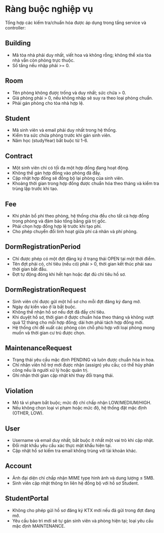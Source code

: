 # Ràng buộc nghiệp vụ

Tổng hợp các kiểm tra/chuẩn hóa được áp dụng trong tầng service và controller:

## Building

- Mã tòa nhà phải duy nhất, viết hoa và không rỗng; không thể xóa tòa nhà vẫn còn phòng trực thuộc.
- Số tầng nếu nhập phải >= 0.

## Room

- Tên phòng không được trống và duy nhất; sức chứa > 0.
- Giá phòng phải > 0, nếu không nhập sẽ suy ra theo loại phòng chuẩn.
- Phải gán phòng cho tòa nhà hợp lệ.

## Student

- Mã sinh viên và email phải duy nhất trong hệ thống.
- Kiểm tra sức chứa phòng trước khi gán sinh viên.
- Năm học (studyYear) bắt buộc từ 1-6.

## Contract

- Một sinh viên chỉ có tối đa một hợp đồng đang hoạt động.
- Không thể gán hợp đồng vào phòng đã đầy.
- Cập nhật hợp đồng sẽ đồng bộ lại phòng của sinh viên.
- Khoảng thời gian trong hợp đồng được chuẩn hóa theo tháng và kiểm tra trùng lặp trước khi tạo.

## Fee

- Khi phân bổ phí theo phòng, hệ thống chia đều cho tất cả hợp đồng trong phòng và đảm bảo tổng bằng giá trị gốc.
- Phải chọn hợp đồng hợp lệ trước khi tạo phí.
- Cho phép chuyển đổi linh hoạt giữa phí cá nhân và phí phòng.

## DormRegistrationPeriod

- Chỉ được phép có một đợt đăng ký ở trạng thái OPEN tại một thời điểm.
- Tên đợt phải có, chỉ tiêu (nếu có) phải > 0, thời gian kết thúc phải sau thời gian bắt đầu.
- Đợt tự động đóng khi hết hạn hoặc đạt đủ chỉ tiêu hồ sơ.

## DormRegistrationRequest

- Sinh viên chỉ được gửi một hồ sơ cho mỗi đợt đăng ký đang mở.
- Ngày dự kiến vào ở là bắt buộc.
- Không thể nhận hồ sơ nếu đợt đã đầy chỉ tiêu.
- Khi duyệt hồ sơ, thời gian ở được chuẩn hóa theo tháng và không vượt quá 12 tháng cho mỗi hợp đồng; dài hơn phải tách hợp đồng mới.
- Hệ thống chỉ đề xuất các phòng còn chỗ phù hợp với loại phòng mong muốn và thời gian cư trú được chọn.

## MaintenanceRequest

- Trạng thái yêu cầu mặc định PENDING và luôn được chuẩn hóa in hoa.
- Chỉ nhân viên hỗ trợ mới được nhận (assign) yêu cầu; có thể hủy phân công nếu là người xử lý hoặc quản trị.
- Ghi nhận thời gian cập nhật khi thay đổi trạng thái.

## Violation

- Mô tả vi phạm bắt buộc; mức độ chỉ chấp nhận LOW/MEDIUM/HIGH.
- Nếu không chọn loại vi phạm hoặc mức độ, hệ thống đặt mặc định (OTHER, LOW).

## User

- Username và email duy nhất; bắt buộc ít nhất một vai trò khi cập nhật.
- Đổi mật khẩu yêu cầu xác thực mật khẩu hiện tại.
- Cập nhật hồ sơ kiểm tra email không trùng với tài khoản khác.

## Account

- Ảnh đại diện chỉ chấp nhận MIME type hình ảnh và dung lượng ≤ 5MB.
- Sinh viên cập nhật thông tin liên hệ đồng bộ với hồ sơ Student.

## StudentPortal

- Không cho phép gửi hồ sơ đăng ký KTX mới nếu đã gửi trong đợt đang mở.
- Yêu cầu bảo trì mới sẽ tự gán sinh viên và phòng hiện tại; loại yêu cầu mặc định MAINTENANCE.
